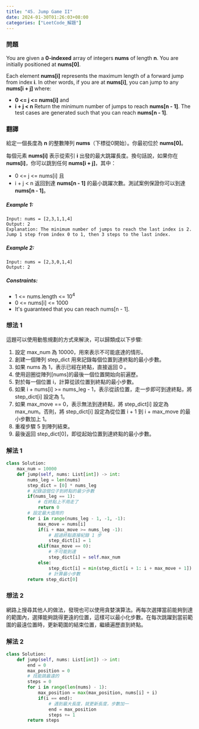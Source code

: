 ```yaml
---
title: "45. Jump Game II"
date: 2024-01-30T01:26:03+08:00
categories: ["LeetCode_解題"]
---
```

### 問題
You are given a **0-indexed** array of integers **nums** of length **n**. You are initially positioned at **nums[0]**.

Each element **nums[i]** represents the maximum length of a forward jump from index **i**. In other words, if you are at **nums[i]**, you can jump to any **nums[i + j]** where:

- **0 <= j <= nums[i]** and
- **i + j < n**
Return the minimum number of jumps to reach **nums[n - 1]**. The test cases are generated such that you can reach **nums[n - 1]**.

### 翻譯
給定一個長度為 **n** 的整數陣列 **nums**（下標從0開始）。你最初位於 **nums[0]**。

每個元素 **nums[i]** 表示從索引 **i** 出發的最大跳躍長度。換句話說，如果你在 **nums[i]**，你可以跳到任何 **nums[i + j]**，其中：

- 0 <= j <= nums[i] 且
- i + j < n
返回到達 **nums[n - 1]** 的最小跳躍次數。測試案例保證你可以到達 **nums[n - 1]**。

##### Example 1:
    Input: nums = [2,3,1,1,4]
    Output: 2
    Explanation: The minimum number of jumps to reach the last index is 2. Jump 1 step from index 0 to 1, then 3 steps to the last index.

##### Example 2:
    Input: nums = [2,3,0,1,4]
    Output: 2

##### Constraints:
- 1 <= nums.length <= 10<sup>4</sup>
- 0 <= nums[i] <= 1000
- It's guaranteed that you can reach nums[n - 1].

### 想法 1
這題可以使用動態規劃的方式來解決，可以歸類成以下步驟:  
1. 設定 max_num 為 10000，用來表示不可能底達的情形。
2. 創建一個陣列 step_dict 用來記錄每個位置到達終點的最小步數。
3. 如果 nums 為 1，表示已經在終點，直接返回 0 。
4. 使用迴圈從陣列[nums]的最後一個位置開始向前遍歷。
5. 對於每一個位置 i，計算從該位置到終點的最小步數。
6. 如果 i + nums[i] >= nums_leg - 1，表示從該位置，走一步即可到達終點，將 step_dict[i] 設定為 1。
7. 如果 max_move == 0，表示無法到達終點，將 step_dict[i] 設定為 max_num。否則，將 step_dict[i] 設定為從位置 i + 1 到 i + max_move 的最小步數加上 1。
8. 重複步驟 5 到陣列結束。  
9. 最後返回 step_dict[0]，即從起始位置到達終點的最小步數。
### 解法 1
```python
class Solution:
    max_num = 10000
    def jump(self, nums: List[int]) -> int:
        nums_leg = len(nums)
        step_dict = [0] * nums_leg
        # 紀錄這個位子到終點的最少歩數
        if(nums_leg == 1):
            # 在終點上不用走了
            return 0
        # 設定最大值用的
        for i in range(nums_leg - 1, -1, -1):
            max_move = nums[i]
            if(i + max_move >= nums_leg -1):
                # 超過終點直接紀錄 1 步
                step_dict[i] = 1
            elif(max_move == 0):
                # 不可能到達
                step_dict[i] = self.max_num
            else:
                step_dict[i] = min(step_dict[i + 1: i + max_move + 1]) + 1
                # 計算最小步數
        return step_dict[0]
```
### 想法 2
網路上搜尋其他人的做法，發現也可以使用貪婪演算法。再每次選擇當前能夠到達的範圍內，選擇能夠跳得更遠的位置，這樣可以最小化步數。在每次跳躍到當前範圍的最遠位置時，更新範圍的結束位置，繼續遍歷直到終點。
### 解法 2
```python
class Solution:
    def jump(self, nums: List[int]) -> int:
        end = 0
        max_position = 0
        # 找能跳最遠的
        steps = 0
        for i in range(len(nums) - 1):
            max_position = max(max_position, nums[i] + i)
            if(i == end):
                # 遇到最大長度，就更新長度，步數加一
                end = max_position
                steps += 1
        return steps
```